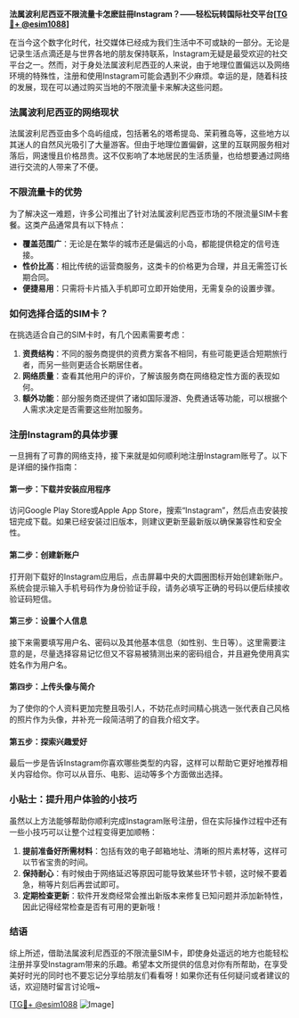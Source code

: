 **法属波利尼西亚不限流量卡怎麽註冊Instagram？——轻松玩转国际社交平台[[TG💪+ @esim1088](https://t.me/s/esim1088)]**

在当今这个数字化时代，社交媒体已经成为我们生活中不可或缺的一部分。无论是记录生活点滴还是与世界各地的朋友保持联系，Instagram无疑是最受欢迎的社交平台之一。然而，对于身处法属波利尼西亚的人来说，由于地理位置偏远以及网络环境的特殊性，注册和使用Instagram可能会遇到不少麻烦。幸运的是，随着科技的发展，现在可以通过购买当地的不限流量卡来解决这些问题。

### 法属波利尼西亚的网络现状

法属波利尼西亚由多个岛屿组成，包括著名的塔希提岛、茉莉雅岛等，这些地方以其迷人的自然风光吸引了大量游客。但由于地理位置偏僻，这里的互联网服务相对落后，网速慢且价格昂贵。这不仅影响了本地居民的生活质量，也给想要通过网络进行交流的人带来了不便。

### 不限流量卡的优势

为了解决这一难题，许多公司推出了针对法属波利尼西亚市场的不限流量SIM卡套餐。这类产品通常具有以下特点：

- **覆盖范围广**：无论是在繁华的城市还是偏远的小岛，都能提供稳定的信号连接。
- **性价比高**：相比传统的运营商服务，这类卡的价格更为合理，并且无需签订长期合同。
- **便捷易用**：只需将卡片插入手机即可立即开始使用，无需复杂的设置步骤。

### 如何选择合适的SIM卡？

在挑选适合自己的SIM卡时，有几个因素需要考虑：

1. **资费结构**：不同的服务商提供的资费方案各不相同，有些可能更适合短期旅行者，而另一些则更适合长期居住者。
2. **网络质量**：查看其他用户的评价，了解该服务商在网络稳定性方面的表现如何。
3. **额外功能**：部分服务商还提供了诸如国际漫游、免费通话等功能，可以根据个人需求决定是否需要这些附加服务。

### 注册Instagram的具体步骤

一旦拥有了可靠的网络支持，接下来就是如何顺利地注册Instagram账号了。以下是详细的操作指南：

#### 第一步：下载并安装应用程序
访问Google Play Store或Apple App Store，搜索“Instagram”，然后点击安装按钮完成下载。如果已经安装过旧版本，则建议更新至最新版以确保兼容性和安全性。

#### 第二步：创建新账户
打开刚下载好的Instagram应用后，点击屏幕中央的大圆圈图标开始创建新账户。系统会提示输入手机号码作为身份验证手段，请务必填写正确的号码以便后续接收验证码短信。

#### 第三步：设置个人信息
接下来需要填写用户名、密码以及其他基本信息（如性别、生日等）。这里需要注意的是，尽量选择容易记忆但又不容易被猜测出来的密码组合，并且避免使用真实姓名作为用户名。

#### 第四步：上传头像与简介
为了使你的个人资料更加完整且吸引人，不妨花点时间精心挑选一张代表自己风格的照片作为头像，并补充一段简洁明了的自我介绍文字。

#### 第五步：探索兴趣爱好
最后一步是告诉Instagram你喜欢哪些类型的内容，这样可以帮助它更好地推荐相关内容给你。你可以从音乐、电影、运动等多个方面做出选择。

### 小贴士：提升用户体验的小技巧

虽然以上方法能够帮助你顺利完成Instagram账号注册，但在实际操作过程中还有一些小技巧可以让整个过程变得更加顺畅：

1. **提前准备好所需材料**：包括有效的电子邮箱地址、清晰的照片素材等，这样可以节省宝贵的时间。
2. **保持耐心**：有时候由于网络延迟等原因可能导致某些环节卡顿，这时候不要着急，稍等片刻后再尝试即可。
3. **定期检查更新**：软件开发商经常会推出新版本来修复已知问题并添加新特性，因此记得经常检查是否有可用的更新哦！

### 结语

综上所述，借助法属波利尼西亚的不限流量SIM卡，即使身处遥远的地方也能轻松注册并享受Instagram带来的乐趣。希望本文所提供的信息对你有所帮助，在享受美好时光的同时也不要忘记分享给朋友们看看呀！如果你还有任何疑问或者建议的话，欢迎随时留言讨论哦~

[[TG💪+ @esim1088](https://t.me/s/esim1088) ![Image](https://i.postimg.cc/4NQfJmqS/Snipaste-2025-05-13-00-14-12.png)]